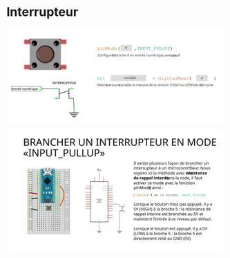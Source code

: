 # Interrupteur

![Fiche synthèse pour l'interrupteur](interrupteur/interrupteur_resume.svg)

![...](interrupteur/interrupteur_branchement.svg)




